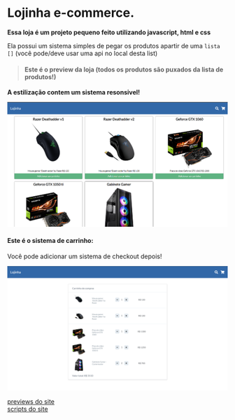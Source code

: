 # Lojinha e-commerce.
  
**Essa loja é um projeto pequeno feito utilizando javascript, html e css**  
  
Ela possui um sistema simples de pegar os produtos apartir de uma `lista []` (você pode/deve usar uma api no local desta list)  
  
> #### Este é o preview da loja (todos os produtos são puxados da lista de produtos!)
**A estilização contem um sistema resonsivel!**

![Preview](/imagens/preview.png)  

#### Este é o sistema de carrinho:  
Você pode adicionar um sistema de checkout depois!  

![Preview](/imagens/preview3.png)  

[previews do site](imagens/)  
[scripts do site](scripts/)  
